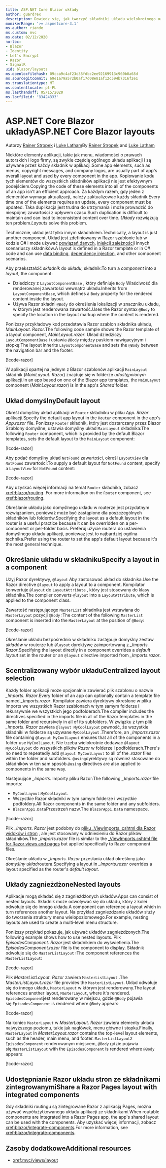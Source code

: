 ```yaml
---
title: ASP.NET Core Blazor układy
author: guardrex
description: Dowiedz się, jak tworzyć składniki układu wielokrotnego użytku dla Blazor aplikacji.
monikerRange: '>= aspnetcore-3.1'
ms.author: riande
ms.custom: mvc
ms.date: 02/12/2020
no-loc:
- Blazor
- Identity
- Let's Encrypt
- Razor
- SignalR
uid: blazor/layouts
ms.openlocfilehash: 09cca9c4af23c35fdbc2ee92169913c960b0a68d
ms.sourcegitcommit: 69e1a79a572b0af17d08e81af12c594b7316f2e1
ms.translationtype: MT
ms.contentlocale: pl-PL
ms.lasthandoff: 05/15/2020
ms.locfileid: "83424333"
---
```

# <a name="aspnet-core-blazor-layouts"></a><span data-ttu-id="c1459-103">ASP.NET Core Blazor układy</span><span class="sxs-lookup"><span data-stu-id="c1459-103">ASP.NET Core Blazor layouts</span></span>

<span data-ttu-id="c1459-104">Autorzy [Rainer Stropek](https://www.timecockpit.com) i [Luke Latham](https://github.com/guardrex)</span><span class="sxs-lookup"><span data-stu-id="c1459-104">By [Rainer Stropek](https://www.timecockpit.com) and [Luke Latham](https://github.com/guardrex)</span></span>

<span data-ttu-id="c1459-105">Niektóre elementy aplikacji, takie jak menu, wiadomości o prawach autorskich i logo firmy, są zwykle częścią ogólnego układu aplikacji i są używane przez każdy składnik w aplikacji.</span><span class="sxs-lookup"><span data-stu-id="c1459-105">Some app elements, such as menus, copyright messages, and company logos, are usually part of app's overall layout and used by every component in the app.</span></span> <span data-ttu-id="c1459-106">Kopiowanie kodu tych elementów do wszystkich składników aplikacji nie jest efektywnym podejściem.</span><span class="sxs-lookup"><span data-stu-id="c1459-106">Copying the code of these elements into all of the components of an app isn't an efficient approach.</span></span> <span data-ttu-id="c1459-107">Za każdym razem, gdy jeden z elementów wymaga aktualizacji, należy zaktualizować każdy składnik.</span><span class="sxs-lookup"><span data-stu-id="c1459-107">Every time one of the elements requires an update, every component must be updated.</span></span> <span data-ttu-id="c1459-108">Taka duplikacja jest trudna do utrzymania i może prowadzić do niespójnej zawartości z upływem czasu.</span><span class="sxs-lookup"><span data-stu-id="c1459-108">Such duplication is difficult to maintain and can lead to inconsistent content over time.</span></span> <span data-ttu-id="c1459-109">*Układy* rozwiązują ten problem.</span><span class="sxs-lookup"><span data-stu-id="c1459-109">*Layouts* solve this problem.</span></span>

<span data-ttu-id="c1459-110">Technicznie, układ jest tylko innym składnikiem.</span><span class="sxs-lookup"><span data-stu-id="c1459-110">Technically, a layout is just another component.</span></span> <span data-ttu-id="c1459-111">Układ jest zdefiniowany w Razor szablonie lub w kodzie C# i może używać [powiązań danych](xref:blazor/data-binding), [iniekcji zależności](xref:blazor/dependency-injection)i innych scenariuszy składników.</span><span class="sxs-lookup"><span data-stu-id="c1459-111">A layout is defined in a Razor template or in C# code and can use [data binding](xref:blazor/data-binding), [dependency injection](xref:blazor/dependency-injection), and other component scenarios.</span></span>

<span data-ttu-id="c1459-112">Aby przekształcić *składnik* do *układu*, składnik:</span><span class="sxs-lookup"><span data-stu-id="c1459-112">To turn a *component* into a *layout*, the component:</span></span>

* <span data-ttu-id="c1459-113">Dziedziczy z `LayoutComponentBase` , który definiuje `Body` Właściwość dla renderowanej zawartości wewnątrz układu.</span><span class="sxs-lookup"><span data-stu-id="c1459-113">Inherits from `LayoutComponentBase`, which defines a `Body` property for the rendered content inside the layout.</span></span>
* <span data-ttu-id="c1459-114">Używa Razor składni `@Body` do określenia lokalizacji w znaczniku układu, w którym jest renderowana zawartość.</span><span class="sxs-lookup"><span data-stu-id="c1459-114">Uses the Razor syntax `@Body` to specify the location in the layout markup where the content is rendered.</span></span>

<span data-ttu-id="c1459-115">Poniższy przykładowy kod przedstawia Razor szablon składnika układu, *MainLayout. Razor*.</span><span class="sxs-lookup"><span data-stu-id="c1459-115">The following code sample shows the Razor template of a layout component, *MainLayout.razor*.</span></span> <span data-ttu-id="c1459-116">Układ dziedziczy `LayoutComponentBase` i ustawia `@Body` między paskiem nawigacyjnym i stopką:</span><span class="sxs-lookup"><span data-stu-id="c1459-116">The layout inherits `LayoutComponentBase` and sets the `@Body` between the navigation bar and the footer:</span></span>

[!code-razor[](layouts/sample_snapshot/3.x/MainLayout.razor?highlight=1,13)]

<span data-ttu-id="c1459-117">W aplikacji opartej na jednym z Blazor szablonów aplikacji `MainLayout` składnik (*MainLayout. Razor*) znajduje się w folderze *udostępnionym* aplikacji.</span><span class="sxs-lookup"><span data-stu-id="c1459-117">In an app based on one of the Blazor app templates, the `MainLayout` component (*MainLayout.razor*) is in the app's *Shared* folder.</span></span>

## <a name="default-layout"></a><span data-ttu-id="c1459-118">Układ domyślny</span><span class="sxs-lookup"><span data-stu-id="c1459-118">Default layout</span></span>

<span data-ttu-id="c1459-119">Określ domyślny układ aplikacji w `Router` składniku w pliku *App. Razor* aplikacji.</span><span class="sxs-lookup"><span data-stu-id="c1459-119">Specify the default app layout in the `Router` component in the app's *App.razor* file.</span></span> <span data-ttu-id="c1459-120">Poniższy `Router` składnik, który jest dostarczany przez Blazor Szablony domyślne, ustawia domyślny układ `MainLayout` składnika:</span><span class="sxs-lookup"><span data-stu-id="c1459-120">The following `Router` component, which is provided by the default Blazor templates, sets the default layout to the `MainLayout` component:</span></span>

[!code-razor[](layouts/sample_snapshot/3.x/App1.razor?highlight=3)]

<span data-ttu-id="c1459-121">Aby podać domyślny układ `NotFound` zawartości, określ `LayoutView` dla `NotFound` zawartości:</span><span class="sxs-lookup"><span data-stu-id="c1459-121">To supply a default layout for `NotFound` content, specify a `LayoutView` for `NotFound` content:</span></span>

[!code-razor[](layouts/sample_snapshot/3.x/App2.razor?highlight=6-9)]

<span data-ttu-id="c1459-122">Aby uzyskać więcej informacji na temat `Router` składnika, zobacz <xref:blazor/routing> .</span><span class="sxs-lookup"><span data-stu-id="c1459-122">For more information on the `Router` component, see <xref:blazor/routing>.</span></span>

<span data-ttu-id="c1459-123">Określanie układu jako domyślnego układu w routerze jest przydatnym rozwiązaniem, ponieważ może być zastąpione dla poszczególnych składników lub folderów.</span><span class="sxs-lookup"><span data-stu-id="c1459-123">Specifying the layout as a default layout in the router is a useful practice because it can be overridden on a per-component or per-folder basis.</span></span> <span data-ttu-id="c1459-124">Preferuj użycie routera do ustawienia domyślnego układu aplikacji, ponieważ jest to najbardziej ogólna technika.</span><span class="sxs-lookup"><span data-stu-id="c1459-124">Prefer using the router to set the app's default layout because it's the most general technique.</span></span>

## <a name="specify-a-layout-in-a-component"></a><span data-ttu-id="c1459-125">Określanie układu w składniku</span><span class="sxs-lookup"><span data-stu-id="c1459-125">Specify a layout in a component</span></span>

<span data-ttu-id="c1459-126">Użyj Razor dyrektywy, `@layout` Aby zastosować układ do składnika.</span><span class="sxs-lookup"><span data-stu-id="c1459-126">Use the Razor directive `@layout` to apply a layout to a component.</span></span> <span data-ttu-id="c1459-127">Kompilator konwertuje `@layout` do `LayoutAttribute` , który jest stosowany do klasy składnika.</span><span class="sxs-lookup"><span data-stu-id="c1459-127">The compiler converts `@layout` into a `LayoutAttribute`, which is applied to the component class.</span></span>

<span data-ttu-id="c1459-128">Zawartość następującego `MasterList` składnika jest wstawiana do `MasterLayout` pozycji `@Body` :</span><span class="sxs-lookup"><span data-stu-id="c1459-128">The content of the following `MasterList` component is inserted into the `MasterLayout` at the position of `@Body`:</span></span>

[!code-razor[](layouts/sample_snapshot/3.x/MasterList.razor?highlight=1)]

<span data-ttu-id="c1459-129">Określanie układu bezpośrednio w składniku zastępuje domyślny zestaw *układów* w routerze lub `@layout` dyrektywę zaimportowaną z *_Imports. Razor*.</span><span class="sxs-lookup"><span data-stu-id="c1459-129">Specifying the layout directly in a component overrides a *default layout* set in the router or an `@layout` directive imported from *_Imports.razor*.</span></span>

## <a name="centralized-layout-selection"></a><span data-ttu-id="c1459-130">Scentralizowany wybór układu</span><span class="sxs-lookup"><span data-stu-id="c1459-130">Centralized layout selection</span></span>

<span data-ttu-id="c1459-131">Każdy folder aplikacji może opcjonalnie zawierać plik szablonu o nazwie *_Imports. Razor*.</span><span class="sxs-lookup"><span data-stu-id="c1459-131">Every folder of an app can optionally contain a template file named *_Imports.razor*.</span></span> <span data-ttu-id="c1459-132">Kompilator zawiera dyrektywy określone w pliku Imports we wszystkich Razor szablonach w tym samym folderze i rekursywnie we wszystkich jego podfolderach.</span><span class="sxs-lookup"><span data-stu-id="c1459-132">The compiler includes the directives specified in the imports file in all of the Razor templates in the same folder and recursively in all of its subfolders.</span></span> <span data-ttu-id="c1459-133">W związku z tym plik *_Imports. Razor* zawiera `@layout MyCoolLayout` pewność, że wszystkie składniki w folderze są używane `MyCoolLayout` .</span><span class="sxs-lookup"><span data-stu-id="c1459-133">Therefore, an *_Imports.razor* file containing `@layout MyCoolLayout` ensures that all of the components in a folder use `MyCoolLayout`.</span></span> <span data-ttu-id="c1459-134">Nie trzeba wielokrotnie dodawać `@layout MyCoolLayout` do wszystkich plików *Razor* w folderze i podfolderach.</span><span class="sxs-lookup"><span data-stu-id="c1459-134">There's no need to repeatedly add `@layout MyCoolLayout` to all of the *.razor* files within the folder and subfolders.</span></span> <span data-ttu-id="c1459-135">`@using`dyrektywy są również stosowane do składników w ten sam sposób.</span><span class="sxs-lookup"><span data-stu-id="c1459-135">`@using` directives are also applied to components in the same way.</span></span>

<span data-ttu-id="c1459-136">Następujące *_Imports.* Importy pliku Razor:</span><span class="sxs-lookup"><span data-stu-id="c1459-136">The following *_Imports.razor* file imports:</span></span>

* <span data-ttu-id="c1459-137">`MyCoolLayout`.</span><span class="sxs-lookup"><span data-stu-id="c1459-137">`MyCoolLayout`.</span></span>
* <span data-ttu-id="c1459-138">Wszystkie Razor składniki w tym samym folderze i wszystkie podfoldery.</span><span class="sxs-lookup"><span data-stu-id="c1459-138">All Razor components in the same folder and any subfolders.</span></span>
* <span data-ttu-id="c1459-139">`BlazorApp1.Data`Przestrzeń nazw.</span><span class="sxs-lookup"><span data-stu-id="c1459-139">The `BlazorApp1.Data` namespace.</span></span>
 
[!code-razor[](layouts/sample_snapshot/3.x/_Imports.razor)]

<span data-ttu-id="c1459-140">Plik *_Imports. Razor* jest podobny do [pliku _ViewImports. cshtml dla Razor widoków i stron](xref:mvc/views/layout#importing-shared-directives) , ale jest stosowany w odniesieniu do Razor plików składników.</span><span class="sxs-lookup"><span data-stu-id="c1459-140">The *_Imports.razor* file is similar to the [_ViewImports.cshtml file for Razor views and pages](xref:mvc/views/layout#importing-shared-directives) but applied specifically to Razor component files.</span></span>

<span data-ttu-id="c1459-141">Określanie układu w *_Imports. Razor* przesłania układ określony jako *domyślny układ*routera.</span><span class="sxs-lookup"><span data-stu-id="c1459-141">Specifying a layout in *_Imports.razor* overrides a layout specified as the router's *default layout*.</span></span>

## <a name="nested-layouts"></a><span data-ttu-id="c1459-142">Układy zagnieżdżone</span><span class="sxs-lookup"><span data-stu-id="c1459-142">Nested layouts</span></span>

<span data-ttu-id="c1459-143">Aplikacje mogą składać się z zagnieżdżonych układów.</span><span class="sxs-lookup"><span data-stu-id="c1459-143">Apps can consist of nested layouts.</span></span> <span data-ttu-id="c1459-144">Składnik może odwoływać się do układu, który z kolei odwołuje się do innego układu.</span><span class="sxs-lookup"><span data-stu-id="c1459-144">A component can reference a layout which in turn references another layout.</span></span> <span data-ttu-id="c1459-145">Na przykład zagnieżdżanie układów służy do tworzenia struktury menu wielopoziomowego.</span><span class="sxs-lookup"><span data-stu-id="c1459-145">For example, nesting layouts are used to create a multi-level menu structure.</span></span>

<span data-ttu-id="c1459-146">Poniższy przykład pokazuje, jak używać układów zagnieżdżonych.</span><span class="sxs-lookup"><span data-stu-id="c1459-146">The following example shows how to use nested layouts.</span></span> <span data-ttu-id="c1459-147">Plik *EpisodesComponent. Razor* jest składnikiem do wyświetlenia.</span><span class="sxs-lookup"><span data-stu-id="c1459-147">The *EpisodesComponent.razor* file is the component to display.</span></span> <span data-ttu-id="c1459-148">Składnik odwołuje się do `MasterListLayout` :</span><span class="sxs-lookup"><span data-stu-id="c1459-148">The component references the `MasterListLayout`:</span></span>

[!code-razor[](layouts/sample_snapshot/3.x/EpisodesComponent.razor?highlight=1)]

<span data-ttu-id="c1459-149">Plik *MasterListLayout. Razor* zawiera `MasterListLayout` .</span><span class="sxs-lookup"><span data-stu-id="c1459-149">The *MasterListLayout.razor* file provides the `MasterListLayout`.</span></span> <span data-ttu-id="c1459-150">Układ odwołuje się do innego układu, `MasterLayout` w którym jest renderowany.</span><span class="sxs-lookup"><span data-stu-id="c1459-150">The layout references another layout, `MasterLayout`, where it's rendered.</span></span> <span data-ttu-id="c1459-151">`EpisodesComponent`jest renderowany w miejscu, gdzie `@Body` pojawia się:</span><span class="sxs-lookup"><span data-stu-id="c1459-151">`EpisodesComponent` is rendered where `@Body` appears:</span></span>

[!code-razor[](layouts/sample_snapshot/3.x/MasterListLayout.razor?highlight=1,9)]

<span data-ttu-id="c1459-152">Na koniec `MasterLayout` w *MasterLayout. Razor* zawiera elementy układu najwyższego poziomu, takie jak nagłówek, menu główne i stopka.</span><span class="sxs-lookup"><span data-stu-id="c1459-152">Finally, `MasterLayout` in *MasterLayout.razor* contains the top-level layout elements, such as the header, main menu, and footer.</span></span> <span data-ttu-id="c1459-153">`MasterListLayout`z `EpisodesComponent` renderowanym miejscem, `@Body` gdzie pojawia się:</span><span class="sxs-lookup"><span data-stu-id="c1459-153">`MasterListLayout` with the `EpisodesComponent` is rendered where `@Body` appears:</span></span>

[!code-razor[](layouts/sample_snapshot/3.x/MasterLayout.razor?highlight=6)]

## <a name="share-a-razor-pages-layout-with-integrated-components"></a><span data-ttu-id="c1459-154">Udostępnianie Razor układu stron ze składnikami zintegrowanymi</span><span class="sxs-lookup"><span data-stu-id="c1459-154">Share a Razor Pages layout with integrated components</span></span>

<span data-ttu-id="c1459-155">Gdy składniki routingu są zintegrowane Razor z aplikacją Pages, można używać współużytkowanego układu aplikacji ze składnikami.</span><span class="sxs-lookup"><span data-stu-id="c1459-155">When routable components are integrated into a Razor Pages app, the app's shared layout can be used with the components.</span></span> <span data-ttu-id="c1459-156">Aby uzyskać więcej informacji, zobacz <xref:blazor/integrate-components>.</span><span class="sxs-lookup"><span data-stu-id="c1459-156">For more information, see <xref:blazor/integrate-components>.</span></span>

## <a name="additional-resources"></a><span data-ttu-id="c1459-157">Zasoby dodatkowe</span><span class="sxs-lookup"><span data-stu-id="c1459-157">Additional resources</span></span>

* <xref:mvc/views/layout>
